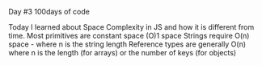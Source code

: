 Day #3 100days of code

Today I learned about Space Complexity in JS and how it is different from time. 
Most primitives are constant space (O)1 space
Strings require O(n) space  - where n is the string length
Reference types are generally O(n) where n is the length (for arrays) or the number of keys (for objects)
